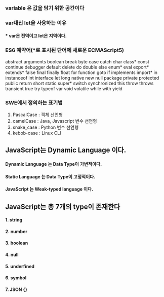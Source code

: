 ### variable 은 값을 담기 위한 공간이다
### var대신 let을 사용하는 이유
#### * var은 전역이고 let은 지역이다.
### ES6 예약어(*로 표시된 단어에 새로운 ECMAScript5)
abstract	arguments	boolean	break	byte
case	catch	char	class*	const
continue	debugger	default	delete	do
double	else	enum*	eval	export*
extends*	false	final	finally	 float
for	function	goto	if	implements
import*	in	instanceof	int	interface
let	long	native	new	null
package	private	protected	public	return
short	static	super*	switch	synchronized
this	throw	throws	transient	true
try	typeof	var	void	volatile
while	with	yield		

### SWE에서 정의하는 표기법
1. PascalCase : 객체 선언형
2. camelCase : Java, Javascript 변수 선언형 
3. snake_case : Python 변수 선언형
4. kebob-case : Linux CLI

## JavaScript는 Dynamic Language 이다.
#### Dynamic Language 는 Data Type이 가변적이다.
#### Static Language 는 Data Type이 고정적이다.
#### JavaScript 는 Weak-typed language 이다.

## JavaScript는 총 7개의 type이 존재한다
#### 1. string
#### 2. number
#### 3. boolean
#### 4. null
#### 5. underfined
#### 6. symbol
#### 7. JSON {}
